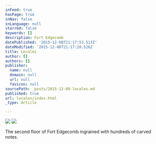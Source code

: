 ```yaml
---
inFeed: true
hasPage: true
inNav: false
inLanguage: null
starred: false
keywords: []
description: Fort Edgecomb
datePublished: '2015-12-08T21:17:53.513Z'
dateModified: '2015-12-08T21:17:28.526Z'
title: Locales
author: []
authors: []
publisher:
  name: null
  domain: null
  url: null
  favicon: null
sourcePath: _posts/2015-12-08-locales.md
published: true
url: locales/index.html
_type: Article

---
```

![](https://the-grid-user-content.s3-us-west-2.amazonaws.com/1e9d6e57-c36a-45e8-a1a8-038aadb87a2c.jpg)
![](https://the-grid-user-content.s3-us-west-2.amazonaws.com/7cff3a0d-e6e5-41ba-9d87-073319932dee.jpg)

The second floor of Fort Edgecomb ingrained with hundreds of carved notes.